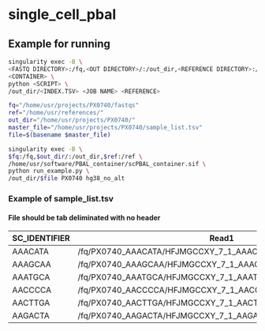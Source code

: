 # single_cell_pbal

## Example for running 
```bash 
singularity exec -B \
<FASTQ DIRECTORY>:/fq,<OUT DIRECTORY>/:/out_dir,<REFERENCE DIRECTORY>:/ref \
<CONTAINER> \
python <SCRIPT> \
/out_dir/<INDEX.TSV> <JOB NAME> <REFERENCE>
```
```bash
fq="/home/usr/projects/PX0740/fastqs"
ref="/home/usr/references/"
out_dir="/home/usr/projects/PX0740/"
master_file="/home/usr/projects/PX0740/sample_list.tsv"
file=$(basename $master_file)

singularity exec -B \
$fq:/fq,$out_dir/:/out_dir,$ref:/ref \
/home/usr/software/PBAL_container/scPBAL_container.sif \
python run_example.py \
/out_dir/$file PX0740 hg38_no_alt
```
### Example of sample_list.tsv
#### File should be tab deliminated with no header
SC_IDENTIFIER|Read1|Read2
|------------ | -------------|-----
|AAACATA|/fq/PX0740_AAACATA/HFJMGCCXY_7_1_AAACATA_150bp.concat.fastq.gz|/fq/PX0740_AAACATA/HFJMGCCXY_7_2_AAACATA_150bp.concat.fastq.gz|
|AAAGCAA|/fq/PX0740_AAAGCAA/HFJMGCCXY_7_1_AAAGCAA_150bp.concat.fastq.gz|/fq/PX0740_AAAGCAA/HFJMGCCXY_7_2_AAAGCAA_150bp.concat.fastq.gz|
|AAATGCA|/fq/PX0740_AAATGCA/HFJMGCCXY_7_1_AAATGCA_150bp.concat.fastq.gz|/fq/PX0740_AAATGCA/HFJMGCCXY_7_2_AAATGCA_150bp.concat.fastq.gz|
|AACCCCA|/fq/PX0740_AACCCCA/HFJMGCCXY_7_1_AACCCCA_150bp.concat.fastq.gz|/fq/PX0740_AACCCCA/HFJMGCCXY_7_2_AACCCCA_150bp.concat.fastq.gz|
|AACTTGA|/fq/PX0740_AACTTGA/HFJMGCCXY_7_1_AACTTGA_150bp.concat.fastq.gz|/fq/PX0740_AACTTGA/HFJMGCCXY_7_2_AACTTGA_150bp.concat.fastq.gz|
|AAGACTA|/fq/PX0740_AAGACTA/HFJMGCCXY_7_1_AAGACTA_150bp.concat.fastq.gz|/fq/PX0740_AAGACTA/HFJMGCCXY_7_2_AAGACTA_150bp.concat.fastq.gz|
